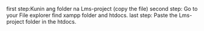 first step:Kunin ang folder na Lms-project (copy the file) 
second step: Go to your File explorer find xampp folder and htdocs.
last step: Paste the Lms-project folder in the htdocs.
